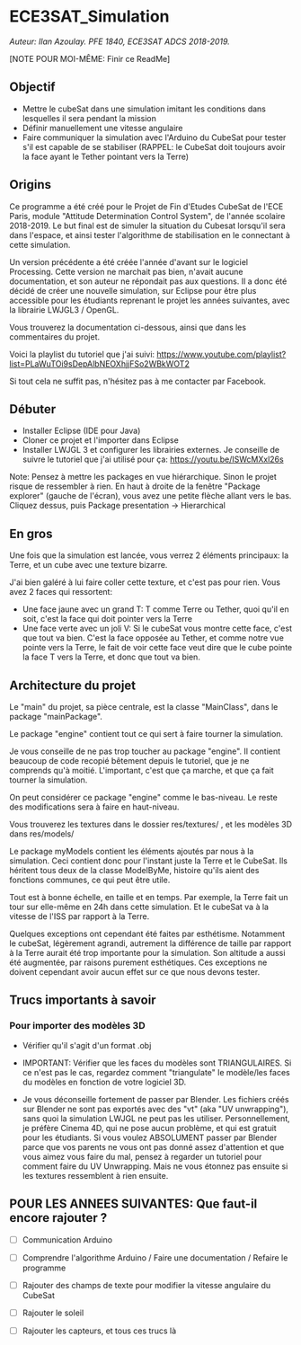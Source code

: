 # ECE3SAT_Simulation

*Auteur: Ilan Azoulay. PFE 1840, ECE3SAT ADCS 2018-2019.*

[NOTE POUR MOI-MÊME: Finir ce ReadMe]

## Objectif

- Mettre le cubeSat dans une simulation imitant les conditions dans lesquelles il sera pendant la mission
- Définir manuellement une vitesse angulaire
- Faire communiquer la simulation avec l'Arduino du CubeSat pour tester s'il est capable de se stabiliser (RAPPEL: le CubeSat doit toujours avoir la face ayant le Tether pointant vers la Terre)


## Origins

Ce programme a été créé pour le Projet de Fin d'Etudes CubeSat de l'ECE Paris, module "Attitude Determination Control System", de l'année scolaire 2018-2019. Le but final est de simuler la situation du Cubesat lorsqu'il sera dans l'espace, et ainsi tester l'algorithme de stabilisation en le connectant à cette simulation.

Un version précédente a été créée l'année d'avant sur le logiciel Processing. Cette version ne marchait pas bien, n'avait aucune documentation, et son auteur ne répondait pas aux questions. Il a donc été décidé de créer une nouvelle simulation, sur Eclipse pour être plus accessible pour les étudiants reprenant le projet les années suivantes, avec la librairie LWJGL3 / OpenGL.

Vous trouverez la documentation ci-dessous, ainsi que dans les commentaires du projet.

Voici la playlist du tutoriel que j'ai suivi: https://www.youtube.com/playlist?list=PLaWuTOi9sDepAlbNEOXhjjFSo2WBkWOT2

Si tout cela ne suffit pas, n'hésitez pas à me contacter par Facebook.


## Débuter

- Installer Eclipse (IDE pour Java)
- Cloner ce projet et l'importer dans Eclipse
- Installer LWJGL 3 et configurer les librairies externes. Je conseille de suivre le tutoriel que j'ai utilisé pour ça: https://youtu.be/ISWcMXxl26s

Note: Pensez à mettre les packages en vue hiérarchique. Sinon le projet risque de ressembler à rien. En haut à droite de la fenêtre "Package explorer" (gauche de l'écran), vous avez une petite flèche allant vers le bas. Cliquez dessus, puis Package presentation -> Hierarchical



## En gros

Une fois que la simulation est lancée, vous verrez 2 éléments principaux: la Terre, et un cube avec une texture bizarre.

J'ai bien galéré à lui faire coller cette texture, et c'est pas pour rien. Vous avez 2 faces qui ressortent:
- Une face jaune avec un grand T: T comme Terre ou Tether, quoi qu'il en soit, c'est la face qui doit pointer vers la Terre
- Une face verte avec un joli V: Si le cubeSat vous montre cette face, c'est que tout va bien. C'est la face opposée au Tether, et comme notre vue pointe vers la Terre, le fait de voir cette face veut dire que le cube pointe la face T vers la Terre, et donc que tout va bien.


## Architecture du projet

Le "main" du projet, sa pièce centrale, est la classe "MainClass", dans le package "mainPackage".

Le package "engine" contient tout ce qui sert à faire tourner la simulation. 

Je vous conseille de ne pas trop toucher au package "engine". Il contient beaucoup de code recopié bêtement depuis le tutoriel, que je ne comprends qu'à moitié. L'important, c'est que ça marche, et que ça fait tourner la simulation. 

On peut considérer ce package "engine" comme le bas-niveau. Le reste des modifications sera à faire en haut-niveau.

Vous trouverez les textures dans le dossier res/textures/ , et les modèles 3D dans res/models/

Le package myModels contient les éléments ajoutés par nous à la simulation. Ceci contient donc pour l'instant juste la Terre et le CubeSat. Ils héritent tous deux de la classe ModelByMe, histoire qu'ils aient des fonctions communes, ce qui peut être utile.

Tout est à bonne échelle, en taille et en temps. Par exemple, la Terre fait un tour sur elle-même en 24h dans cette simulation. Et le cubeSat va à la vitesse de l'ISS par rapport à la Terre.

Quelques exceptions ont cependant été faites par esthétisme. Notamment le cubeSat, légèrement agrandi, autrement la différence de taille par rapport à la Terre aurait été trop importante pour la simulation. Son altitude a aussi été augmentée, par raisons purement esthétiques. Ces exceptions ne doivent cependant avoir aucun effet sur ce que nous devons tester.


## Trucs importants à savoir

### Pour importer des modèles 3D

- Vérifier qu'il s'agit d'un format .obj

- IMPORTANT: Vérifier que les faces du modèles sont TRIANGULAIRES. Si ce n'est pas le cas, regardez comment "triangulate" le modèle/les faces du modèles en fonction de votre logiciel 3D.

- Je vous déconseille fortement de passer par Blender. Les fichiers créés sur Blender ne sont pas exportés avec des "vt" (aka "UV unwrapping"), sans quoi la simulation LWJGL ne peut pas les utiliser. Personnellement, je préfère Cinema 4D, qui ne pose aucun problème, et qui est gratuit pour les étudiants. Si vous voulez ABSOLUMENT passer par Blender parce que vos parents ne vous ont pas donné assez d'attention et que vous aimez vous faire du mal, pensez à regarder un tutoriel pour comment faire du UV Unwrapping. Mais ne vous étonnez pas ensuite si les textures ressemblent à rien ensuite.




## POUR LES ANNEES SUIVANTES: Que faut-il encore rajouter ?

- [ ] Communication Arduino
- [ ] Comprendre l'algorithme Arduino / Faire une documentation / Refaire le programme
- [ ] Rajouter des champs de texte pour modifier la vitesse angulaire du CubeSat
- [ ] Rajouter le soleil
- [ ] Rajouter les capteurs, et tous ces trucs là

